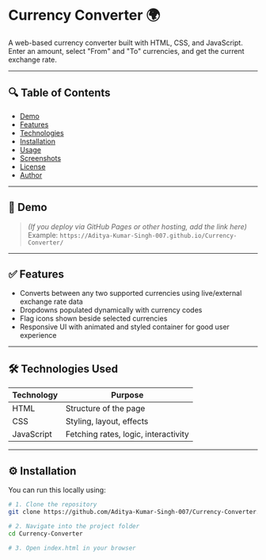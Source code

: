 # Currency Converter 🌍

A web-based currency converter built with HTML, CSS, and JavaScript.  
Enter an amount, select "From" and "To" currencies, and get the current exchange rate.

---

## 🔍 Table of Contents

- [Demo](#demo)  
- [Features](#features)  
- [Technologies](#technologies)  
- [Installation](#installation)  
- [Usage](#usage)  
- [Screenshots](#screenshots)  
- [License](#license)  
- [Author](#author)  

---

## 🚀 Demo

> *(If you deploy via GitHub Pages or other hosting, add the link here)*  
> Example: `https://Aditya-Kumar-Singh-007.github.io/Currency-Converter/`

---

## ✅ Features

- Converts between any two supported currencies using live/external exchange rate data  
- Dropdowns populated dynamically with currency codes  
- Flag icons shown beside selected currencies  
- Responsive UI with animated and styled container for good user experience  

---

## 🛠 Technologies Used

| Technology | Purpose |
|------------|---------|
| HTML       | Structure of the page |
| CSS        | Styling, layout, effects |
| JavaScript | Fetching rates, logic, interactivity |

---

## ⚙️ Installation

You can run this locally using:

```bash
# 1. Clone the repository
git clone https://github.com/Aditya-Kumar-Singh-007/Currency-Converter.git

# 2. Navigate into the project folder
cd Currency-Converter

# 3. Open index.html in your browser
